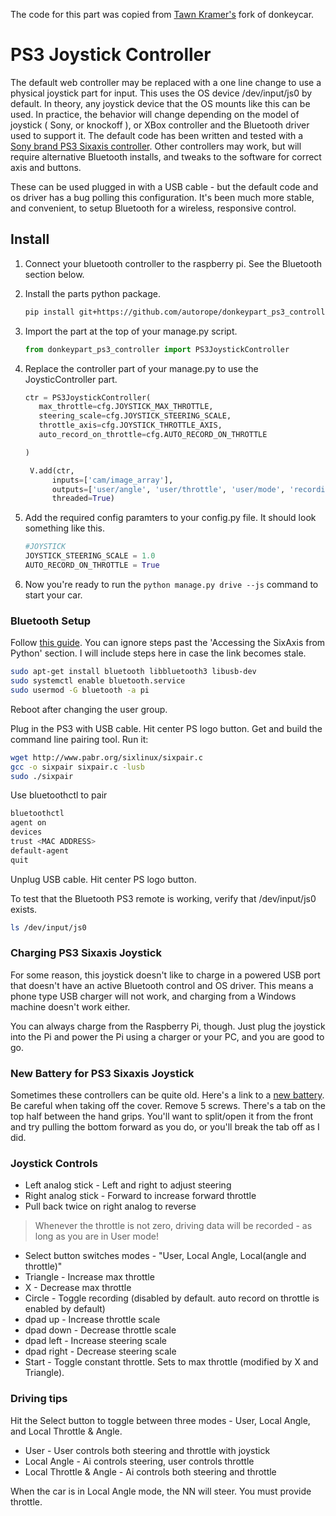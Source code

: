 The code for this part was copied from [Tawn Kramer's](https://github.com/tawnkramer/donkey) fork of donkeycar.

# PS3 Joystick Controller

The default web controller may be replaced with a one line change to use a physical joystick part for input. This uses 
the OS device /dev/input/js0 by default. In theory, any joystick device that the OS mounts like this can be used. In 
practice, the behavior will change depending on the model of joystick ( Sony, or knockoff ), or XBox controller 
and the Bluetooth driver used to support it. The default code has been written and tested with
 a [Sony brand PS3 Sixaxis controller](https://www.amazon.com/Dualshock-Wireless-Controller-Charcoal-playstation-3). 
 Other controllers may work, but will require alternative Bluetooth installs, and tweaks to the software for correct 
 axis and buttons.

These can be used plugged in with a USB cable - but the default code and os driver has a bug polling this configuration. 
It's been much more stable, and convenient, to setup Bluetooth for a wireless, responsive control.

## Install

1. Connect your bluetooth controller to the raspberry pi. See the Bluetooth section below.

2. Install the parts python package.
    ```bash
    pip install git+https://github.com/autorope/donkeypart_ps3_controller.git
    ```

3. Import the part at the top of your manage.py script.
    ```python
    from donkeypart_ps3_controller import PS3JoystickController
    ```   
    
4. Replace the controller part of your manage.py to use the JoysticController part.
    ```python
    ctr = PS3JoystickController(
       max_throttle=cfg.JOYSTICK_MAX_THROTTLE,
       steering_scale=cfg.JOYSTICK_STEERING_SCALE,
       throttle_axis=cfg.JOYSTICK_THROTTLE_AXIS,
       auto_record_on_throttle=cfg.AUTO_RECORD_ON_THROTTLE

    )

     V.add(ctr,
          inputs=['cam/image_array'],
          outputs=['user/angle', 'user/throttle', 'user/mode', 'recording'],
          threaded=True)
    ```

5. Add the required config paramters to your config.py file. It should look something like this.
    ```python
    #JOYSTICK
    JOYSTICK_STEERING_SCALE = 1.0
    AUTO_RECORD_ON_THROTTLE = True
    ```
6. Now you're ready to run the `python manage.py drive --js` command to start your car. 

### Bluetooth Setup

Follow [this guide](https://pythonhosted.org/triangula/sixaxis.html). You can ignore steps past the 'Accessing 
the SixAxis from Python' section. I will include steps here in case the link becomes stale.

``` bash
sudo apt-get install bluetooth libbluetooth3 libusb-dev
sudo systemctl enable bluetooth.service
sudo usermod -G bluetooth -a pi
```

Reboot after changing the user group.

Plug in the PS3 with USB cable. Hit center PS logo button. Get and build the command line pairing tool. Run it:

```bash
wget http://www.pabr.org/sixlinux/sixpair.c
gcc -o sixpair sixpair.c -lusb
sudo ./sixpair
```

Use bluetoothctl to pair
```bash
bluetoothctl
agent on
devices
trust <MAC ADDRESS>
default-agent
quit
```

Unplug USB cable. Hit center PS logo button.

To test that the Bluetooth PS3 remote is working, verify that /dev/input/js0 exists.

```bash
ls /dev/input/js0
```

### Charging PS3 Sixaxis Joystick

For some reason, this joystick doesn't like to charge in a powered USB port that doesn't have an active Bluetooth 
control and OS driver. This means a phone type USB charger will not work, and charging from a Windows machine doesn't 
work either.

You can always charge from the Raspberry Pi, though.  Just plug the joystick into the Pi and power the Pi using a 
charger or your PC, and you are good to go.

### New Battery for PS3 Sixaxis Joystick

Sometimes these controllers can be quite old. Here's a link to a [new battery](http://a.co/5k1lbns). Be careful when 
taking off the cover. Remove 5 screws. There's a tab on the top half between the hand grips. You'll want to split/open
 it from the front and try pulling the bottom forward as you do, or you'll break the tab off as I did.


### Joystick Controls

* Left analog stick - Left and right to adjust steering
* Right analog stick - Forward to increase forward throttle
* Pull back twice on right analog to reverse

> Whenever the throttle is not zero, driving data will be recorded - as long as you are in User mode!

* Select button switches modes - "User, Local Angle, Local(angle and throttle)"
* Triangle - Increase max throttle
* X  - Decrease max throttle
* Circle - Toggle recording (disabled by default. auto record on throttle is enabled by default)
* dpad up - Increase throttle scale
* dpad down - Decrease throttle scale
* dpad left - Increase steering scale
* dpad right - Decrease steering scale
* Start - Toggle constant throttle. Sets to max throttle (modified by X and Triangle).

### Driving tips
Hit the Select button to toggle between three modes - User, Local Angle, and Local Throttle & Angle.

* User - User controls both steering and throttle with joystick
* Local Angle - Ai controls steering, user controls throttle
* Local Throttle & Angle - Ai controls both steering and throttle

When the car is in Local Angle mode, the NN will steer. You must provide throttle.

